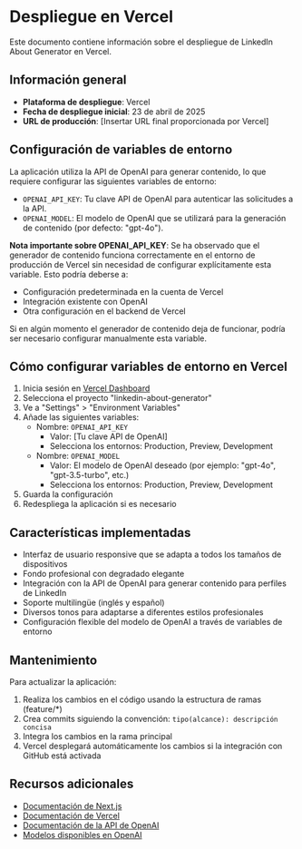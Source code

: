 # Despliegue en Vercel

Este documento contiene información sobre el despliegue de LinkedIn About Generator en Vercel.

## Información general

- **Plataforma de despliegue**: Vercel
- **Fecha de despliegue inicial**: 23 de abril de 2025
- **URL de producción**: [Insertar URL final proporcionada por Vercel]

## Configuración de variables de entorno

La aplicación utiliza la API de OpenAI para generar contenido, lo que requiere configurar las siguientes variables de entorno:

- `OPENAI_API_KEY`: Tu clave API de OpenAI para autenticar las solicitudes a la API.
- `OPENAI_MODEL`: El modelo de OpenAI que se utilizará para la generación de contenido (por defecto: "gpt-4o").

**Nota importante sobre OPENAI_API_KEY**: Se ha observado que el generador de contenido funciona correctamente en el entorno de producción de Vercel sin necesidad de configurar explícitamente esta variable. Esto podría deberse a:

- Configuración predeterminada en la cuenta de Vercel
- Integración existente con OpenAI
- Otra configuración en el backend de Vercel

Si en algún momento el generador de contenido deja de funcionar, podría ser necesario configurar manualmente esta variable.

## Cómo configurar variables de entorno en Vercel

1. Inicia sesión en [Vercel Dashboard](https://vercel.com/dashboard)
2. Selecciona el proyecto "linkedin-about-generator"
3. Ve a "Settings" > "Environment Variables"
4. Añade las siguientes variables:
   - Nombre: `OPENAI_API_KEY`
     - Valor: [Tu clave API de OpenAI]
     - Selecciona los entornos: Production, Preview, Development
   - Nombre: `OPENAI_MODEL`
     - Valor: El modelo de OpenAI deseado (por ejemplo: "gpt-4o", "gpt-3.5-turbo", etc.)
     - Selecciona los entornos: Production, Preview, Development
5. Guarda la configuración
6. Redespliega la aplicación si es necesario

## Características implementadas

- Interfaz de usuario responsive que se adapta a todos los tamaños de dispositivos
- Fondo profesional con degradado elegante
- Integración con la API de OpenAI para generar contenido para perfiles de LinkedIn
- Soporte multilingüe (inglés y español)
- Diversos tonos para adaptarse a diferentes estilos profesionales
- Configuración flexible del modelo de OpenAI a través de variables de entorno

## Mantenimiento

Para actualizar la aplicación:
1. Realiza los cambios en el código usando la estructura de ramas (feature/*)
2. Crea commits siguiendo la convención: `tipo(alcance): descripción concisa`
3. Integra los cambios en la rama principal
4. Vercel desplegará automáticamente los cambios si la integración con GitHub está activada

## Recursos adicionales

- [Documentación de Next.js](https://nextjs.org/docs)
- [Documentación de Vercel](https://vercel.com/docs)
- [Documentación de la API de OpenAI](https://platform.openai.com/docs)
- [Modelos disponibles en OpenAI](https://platform.openai.com/docs/models)